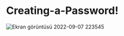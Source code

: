 # Creating-a-Password!
![Ekran görüntüsü 2022-09-07 223545](https://user-images.githubusercontent.com/109466550/188962567-97a71972-f282-4c0a-a70b-22d914a68f55.png)
